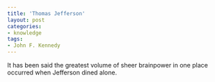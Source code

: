 ```yaml
---
title: 'Thomas Jefferson'
layout: post
categories:
- knowledge
tags:
- John F. Kennedy
---
```


It has been said the greatest volume of sheer brainpower in one place occurred when Jefferson dined alone.